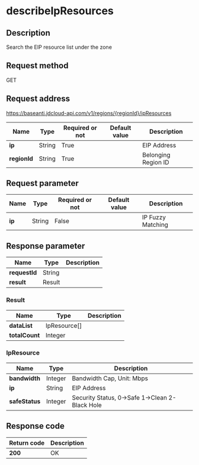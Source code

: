 # describeIpResources


## Description
Search the EIP resource list under the zone

## Request method
GET

## Request address
https://baseanti.jdcloud-api.com/v1/regions/{regionId}/ipResources

|Name|Type|Required or not|Default value|Description|
|---|---|---|---|---|
|**ip**|String|True| |EIP Address|
|**regionId**|String|True| |Belonging Region ID|

## Request parameter
|Name|Type|Required or not|Default value|Description|
|---|---|---|---|---|
|**ip**|String|False| |IP Fuzzy Matching|


## Response parameter
|Name|Type|Description|
|---|---|---|
|**requestId**|String| |
|**result**|Result| |


### Result
|Name|Type|Description|
|---|---|---|
|**dataList**|IpResource[]| |
|**totalCount**|Integer| |
### IpResource
|Name|Type|Description|
|---|---|---|
|**bandwidth**|Integer|Bandwidth Cap, Unit: Mbps|
|**ip**|String|EIP Address|
|**safeStatus**|Integer|Security Status, 0->Safe  1->Clean  2-Black Hole|

## Response code
|Return code|Description|
|---|---|
|**200**|OK|
